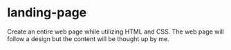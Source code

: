 # landing-page
Create an entire web page while utilizing HTML and CSS. The web page will follow a design but the content will be thought up by me. 
